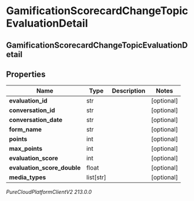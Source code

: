 # GamificationScorecardChangeTopicEvaluationDetail

## GamificationScorecardChangeTopicEvaluationDetail

## Properties

|Name | Type | Description | Notes|
|------------ | ------------- | ------------- | -------------|
| **evaluation_id** | str |  | [optional] |
| **conversation_id** | str |  | [optional] |
| **conversation_date** | str |  | [optional] |
| **form_name** | str |  | [optional] |
| **points** | int |  | [optional] |
| **max_points** | int |  | [optional] |
| **evaluation_score** | int |  | [optional] |
| **evaluation_score_double** | float |  | [optional] |
| **media_types** | list[str] |  | [optional] |



_PureCloudPlatformClientV2 213.0.0_
